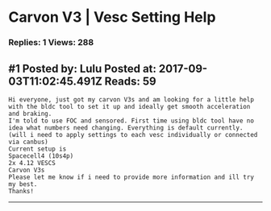 # Carvon V3 &#124; Vesc Setting Help

### Replies: 1 Views: 288

## \#1 Posted by: Lulu Posted at: 2017-09-03T11:02:45.491Z Reads: 59

```
Hi everyone, just got my carvon V3s and am looking for a little help with the bldc tool to set it up and ideally get smooth acceleration and braking.
I'm told to use FOC and sensored. First time using bldc tool have no idea what numbers need changing. Everything is default currently. 
(will i need to apply settings to each vesc individually or connected via canbus)
Current setup is
Spacecell4 (10s4p)
2x 4.12 VESCS
Carvon V3s
Please let me know if i need to provide more information and ill try my best.
Thanks!
```

---
